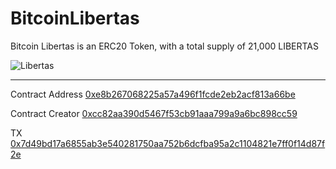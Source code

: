 # BitcoinLibertas

Bitcoin Libertas is an ERC20 Token, with a total supply of 21,000 LIBERTAS



![Libertas](https://cdn.pbrd.co/images/H6itu5O.png)

-----

Contract Address
[0xe8b267068225a57a496f1fcde2eb2acf813a66be](https://etherscan.io/address/0xe8b267068225a57a496f1fcde2eb2acf813a66be)

Contract Creator
[0xcc82aa390d5467f53cb91aaa799a9a6bc898cc59](https://etherscan.io/address/0xcc82aa390d5467f53cb91aaa799a9a6bc898cc59)

TX
[0x7d49bd17a6855ab3e540281750aa752b6dcfba95a2c1104821e7ff0f14d87f2e](https://etherscan.io/tx/0x7d49bd17a6855ab3e540281750aa752b6dcfba95a2c1104821e7ff0f14d87f2e)
